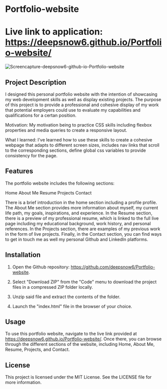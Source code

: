 # Portfolio-website

# Live link to application: https://deepsnow6.github.io/Portfolio-website/

![Screencapture-deepsnow6-github-io-Portfolio-website]()

## Project Description

I designed this personal portfolio website with the intention of showcasing my web development skills as well as display existing projects. The purpose of this project is to provide a professional and cohesive display of my work that potential employers could use to evaluate my capabilities and qualifications for a certan position. 

Motivation: My motivation being to practice CSS skills including flexbox properties and media queries to create a responsive layout. 

What I learned: I've learned how to use these skills to create a cohesive webpage that adapts to different screen sizes, includes nav links that scroll to the corresponding sections, define global css variables to provide consistency for the page. 

## Features

The portfolio website includes the following sections:

Home
About Me
Resume
Projects
Contact

There is a brief introduction in the home section including a profile profile. The About Me section provides more information about myself, my current life path, my goals, inspirations, and experience. In the Resume section, there is a preview of my professional resume, which is linked to the full live page including my educational background, work history, and personal references. In the Projects section, there are examples of my previous work in the form of live projects. Finally, in the Contact section, you can find ways to get in touch me as well my personal Github and LinkedIn platforms. 


## Installation

1. Open the Github repository: https://github.com/deepsnow6/Portfolio-website.

2. Select "Download ZIP" from the "Code" menu to download the project files in a compressed ZIP folder locally.

3. Unzip said file and extract the contents of the folder. 

4. Launch the "index.html" file in the browser of your choice.

## Usage 
To use this portfolio website, navigate to the live link provided at https://deepsnow6.github.io/Portfolio-website/. Once there, you can browse through the different sections of the website, including Home, About Me, Resume, Projects, and Contact.


## License 

This project is licensed under the MIT License. See the LICENSE file for more information.